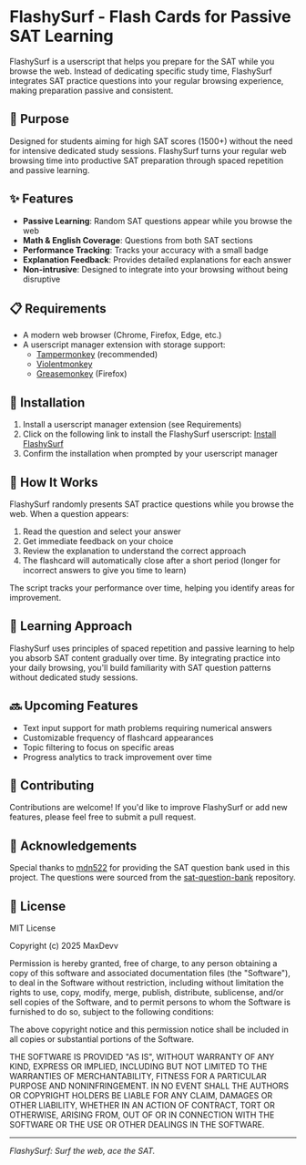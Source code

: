 # FlashySurf - Flash Cards for Passive SAT Learning

FlashySurf is a userscript that helps you prepare for the SAT while you browse the web. Instead of dedicating specific study time, FlashySurf integrates SAT practice questions into your regular browsing experience, making preparation passive and consistent.

## 🎯 Purpose

Designed for students aiming for high SAT scores (1500+) without the need for intensive dedicated study sessions. FlashySurf turns your regular web browsing time into productive SAT preparation through spaced repetition and passive learning.

## ✨ Features

- **Passive Learning**: Random SAT questions appear while you browse the web
- **Math & English Coverage**: Questions from both SAT sections
- **Performance Tracking**: Tracks your accuracy with a small badge
- **Explanation Feedback**: Provides detailed explanations for each answer
- **Non-intrusive**: Designed to integrate into your browsing without being disruptive

## 📋 Requirements

- A modern web browser (Chrome, Firefox, Edge, etc.)
- A userscript manager extension with storage support:
  - [Tampermonkey](https://www.tampermonkey.net/) (recommended)
  - [Violentmonkey](https://violentmonkey.github.io/)
  - [Greasemonkey](https://addons.mozilla.org/en-US/firefox/addon/greasemonkey/) (Firefox)

## 🚀 Installation

1. Install a userscript manager extension (see Requirements)
2. Click on the following link to install the FlashySurf userscript:
   [Install FlashySurf](https://github.com/MaxDevv/flashysurf/raw/main/flashySurf-userscript.js)
3. Confirm the installation when prompted by your userscript manager

## 🔧 How It Works

FlashySurf randomly presents SAT practice questions while you browse the web. When a question appears:

1. Read the question and select your answer
2. Get immediate feedback on your choice
3. Review the explanation to understand the correct approach
4. The flashcard will automatically close after a short period (longer for incorrect answers to give you time to learn)

The script tracks your performance over time, helping you identify areas for improvement.

## 🧠 Learning Approach

FlashySurf uses principles of spaced repetition and passive learning to help you absorb SAT content gradually over time. By integrating practice into your daily browsing, you'll build familiarity with SAT question patterns without dedicated study sessions.

## 🔜 Upcoming Features

- Text input support for math problems requiring numerical answers
- Customizable frequency of flashcard appearances
- Topic filtering to focus on specific areas
- Progress analytics to track improvement over time

## 🤝 Contributing

Contributions are welcome! If you'd like to improve FlashySurf or add new features, please feel free to submit a pull request.

## 🙏 Acknowledgements

Special thanks to [mdn522](https://github.com/mdn522) for providing the SAT question bank used in this project. The questions were sourced from the [sat-question-bank](https://github.com/mdn522/sat-question-bank/) repository.


## 📝 License

MIT License

Copyright (c) 2025 MaxDevv

Permission is hereby granted, free of charge, to any person obtaining a copy
of this software and associated documentation files (the "Software"), to deal
in the Software without restriction, including without limitation the rights
to use, copy, modify, merge, publish, distribute, sublicense, and/or sell
copies of the Software, and to permit persons to whom the Software is
furnished to do so, subject to the following conditions:

The above copyright notice and this permission notice shall be included in all
copies or substantial portions of the Software.

THE SOFTWARE IS PROVIDED "AS IS", WITHOUT WARRANTY OF ANY KIND, EXPRESS OR
IMPLIED, INCLUDING BUT NOT LIMITED TO THE WARRANTIES OF MERCHANTABILITY,
FITNESS FOR A PARTICULAR PURPOSE AND NONINFRINGEMENT. IN NO EVENT SHALL THE
AUTHORS OR COPYRIGHT HOLDERS BE LIABLE FOR ANY CLAIM, DAMAGES OR OTHER
LIABILITY, WHETHER IN AN ACTION OF CONTRACT, TORT OR OTHERWISE, ARISING FROM,
OUT OF OR IN CONNECTION WITH THE SOFTWARE OR THE USE OR OTHER DEALINGS IN THE
SOFTWARE.

---

*FlashySurf: Surf the web, ace the SAT.*
